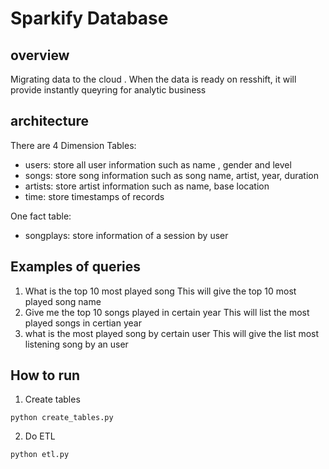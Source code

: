 # Sparkify Database

## overview

Migrating data to the cloud . When the data is ready on resshift, it will provide instantly queyring for analytic business

## architecture

There are 4 Dimension Tables:

- users: store all user information such as name , gender and level
- songs: store song information such as song name, artist, year, duration
- artists: store artist information such as name, base location
- time: store timestamps of records

One fact table:

- songplays: store information of a session by user

## Examples of queries

1. What is the top 10 most played song
   This will give the top 10 most played song name
2. Give me the top 10 songs played in certain year
   This will list the most played songs in certian year
3. what is the most played song by certain user
   This will give the list most listening song by an user

## How to run 
1. Create tables
```
python create_tables.py
```
2. Do ETL 
```
python etl.py
```
